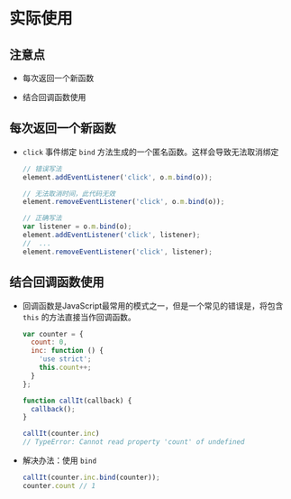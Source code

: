 # 实际使用

## 注意点

*   每次返回一个新函数

*   结合回调函数使用

## 每次返回一个新函数

*   `click` 事件绑定 `bind` 方法生成的一个匿名函数。这样会导致无法取消绑定

    ```javascript
    // 错误写法
    element.addEventListener('click', o.m.bind(o));

    // 无法取消时间，此代码无效
    element.removeEventListener('click', o.m.bind(o));
    ```

    ```javascript
    // 正确写法
    var listener = o.m.bind(o);
    element.addEventListener('click', listener);
    //  ...
    element.removeEventListener('click', listener);

    ```

## 结合回调函数使用

*   回调函数是JavaScript最常用的模式之一，但是一个常见的错误是，将包含 `this` 的方法直接当作回调函数。

    ```javascript
    var counter = {
      count: 0,
      inc: function () {
        'use strict';
        this.count++;
      }
    };

    function callIt(callback) {
      callback();
    }

    callIt(counter.inc)
    // TypeError: Cannot read property 'count' of undefined
    ```

*   解决办法：使用 `bind`

    ```javascript
    callIt(counter.inc.bind(counter));
    counter.count // 1
    ```
